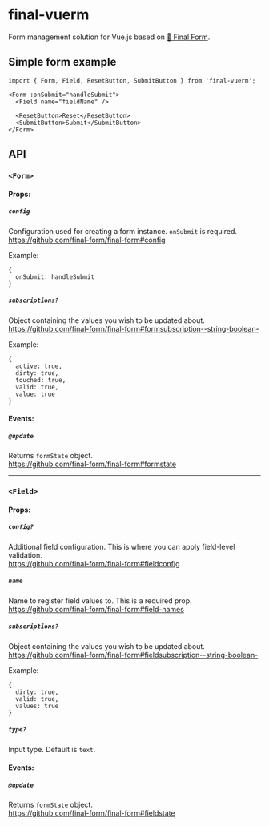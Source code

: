 # final-vuerm

Form management solution for Vue.js based on [:checkered_flag: Final Form](https://www.npmjs.com/package/final-form).




## Simple form example

```vue
import { Form, Field, ResetButton, SubmitButton } from 'final-vuerm';

<Form :onSubmit="handleSubmit">
  <Field name="fieldName" />
  
  <ResetButton>Reset</ResetButton>
  <SubmitButton>Submit</SubmitButton>
</Form>

```




## API




### `<Form>`

#### Props:

##### `config`

Configuration used for creating a form instance. `onSubmit` is required.  
https://github.com/final-form/final-form#config

Example:
```vue
{
  onSubmit: handleSubmit
}
```

##### `subscriptions?`

Object containing the values you wish to be updated about.  
https://github.com/final-form/final-form#formsubscription--string-boolean-

Example:
```vue
{
  active: true,
  dirty: true,
  touched: true,
  valid: true,
  value: true
}
```

#### Events:

##### `@update`

Returns `formState` object.  
https://github.com/final-form/final-form#formstate


---


### `<Field>`

#### Props:

##### `config?`

Additional field configuration. This is where you can apply field-level validation.  
https://github.com/final-form/final-form#fieldconfig

##### `name`

Name to register field values to. This is a required prop.  
https://github.com/final-form/final-form#field-names

##### `subscriptions?`

Object containing the values you wish to be updated about.  
https://github.com/final-form/final-form#fieldsubscription--string-boolean-

Example:
```vue
{
  dirty: true,
  valid: true,
  values: true
}
```

##### `type?`

Input type. Default is `text`.

#### Events:

##### `@update`

Returns `formState` object.  
https://github.com/final-form/final-form#fieldstate